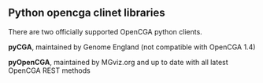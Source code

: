 ## Python opencga clinet libraries

There are two officially supported OpenCGA python clients. 

**pyCGA**, maintained by Genome England (not compatible with OpenCGA 1.4)

**pyOpenCGA**, maintained by MGviz.org and up to date with all latest OpenCGA REST methods
